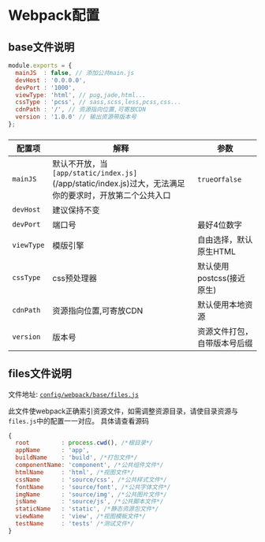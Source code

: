 # Webpack配置

## base文件说明

```js
module.exports = {
  mainJS  : false, // 添加公共main.js
  devHost : '0.0.0.0',
  devPort : '1000',
  viewType: 'html', // pug,jade,html...
  cssType : 'pcss', // sass,scss,less,pcss,css...
  cdnPath : '/', // 资源指向位置,可寄放CDN
  version : '1.0.0' // 输出资源带版本号
};
```
###
|配置项|解释|参数|
|------------------|-----------|-----------|
|`mainJS`|默认不开放，当`[app/static/index.js]`(/app/static/index.js)过大，无法满足你的要求时，开放第二个公共入口|`true`or`false`|
|`devHost`|建议保持不变||
|`devPort`|端口号|最好4位数字|
|`viewType`|模版引擎|自由选择，默认原生HTML|
|`cssType`|css预处理器|默认使用postcss(接近原生)|
|`cdnPath`|资源指向位置,可寄放CDN|默认使用本地资源|
|`version`|版本号|资源文件打包，自带版本号后缀|

## files文件说明

文件地址: [`config/webpack/base/files.js`](/config/webpack/base/files.js)

此文件使webpack正确索引资源文件，如需调整资源目录，请使目录资源与`files.js`中的配置一一对应。
具体请查看源码

```js
{
  root         : process.cwd(), /*根目录*/
  appName      : 'app',
  buildName    : 'build', /*打包文件*/
  componentName: 'component', /*公共组件文件*/
  htmlName     : 'html', /*视图文件*/
  cssName      : 'source/css', /*公共样式文件*/
  fontName     : 'source/font', /*公共字体文件*/
  imgName      : 'source/img', /*公共图片文件*/
  jsName       : 'source/js', /*公共脚本文件*/
  staticName   : 'static', /*静态资源包文件*/
  viewName     : 'view', /*视图模板文件*/
  testName     : 'tests' /*测试文件*/
}
```
